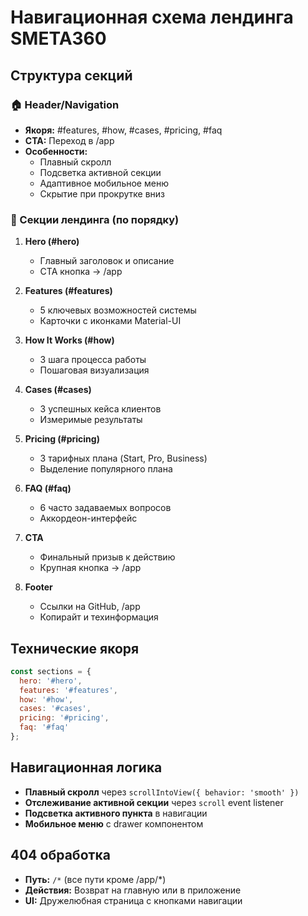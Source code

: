 # Навигационная схема лендинга SMETA360

## Структура секций

### 🏠 Header/Navigation
- **Якоря:** #features, #how, #cases, #pricing, #faq
- **CTA:** Переход в /app
- **Особенности:** 
  - Плавный скролл
  - Подсветка активной секции
  - Адаптивное мобильное меню
  - Скрытие при прокрутке вниз

### 🎯 Секции лендинга (по порядку)

1. **Hero (#hero)**
   - Главный заголовок и описание
   - CTA кнопка → /app

2. **Features (#features)**
   - 5 ключевых возможностей системы
   - Карточки с иконками Material-UI

3. **How It Works (#how)**
   - 3 шага процесса работы
   - Пошаговая визуализация

4. **Cases (#cases)**
   - 3 успешных кейса клиентов
   - Измеримые результаты

5. **Pricing (#pricing)**
   - 3 тарифных плана (Start, Pro, Business)
   - Выделение популярного плана

6. **FAQ (#faq)**
   - 6 часто задаваемых вопросов
   - Аккордеон-интерфейс

7. **CTA**
   - Финальный призыв к действию
   - Крупная кнопка → /app

8. **Footer**
   - Ссылки на GitHub, /app
   - Копирайт и техинформация

## Технические якоря

```javascript
const sections = {
  hero: '#hero',
  features: '#features', 
  how: '#how',
  cases: '#cases',
  pricing: '#pricing',
  faq: '#faq'
};
```

## Навигационная логика

- **Плавный скролл** через `scrollIntoView({ behavior: 'smooth' })`
- **Отслеживание активной секции** через `scroll` event listener
- **Подсветка активного пункта** в навигации
- **Мобильное меню** с drawer компонентом

## 404 обработка

- **Путь:** `/*` (все пути кроме /app/*)
- **Действия:** Возврат на главную или в приложение
- **UI:** Дружелюбная страница с кнопками навигации